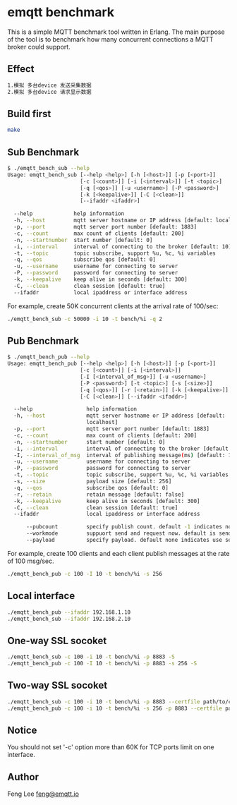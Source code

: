 # emqtt benchmark

This is a simple MQTT benchmark tool written in Erlang. The main purpose of the tool is to benchmark how many concurrent connections a MQTT broker could support.

## Effect
```sh
1.模拟 多台device 发送采集数据
2.模拟 多台device 请求显示数据
```
## Build first

```sh
make 
```

## Sub Benchmark

```sh
$ ./emqtt_bench_sub --help
Usage: emqtt_bench_sub [--help <help>] [-h [<host>]] [-p [<port>]]
                       [-c [<count>]] [-i [<interval>]] [-t <topic>]
                       [-q [<qos>]] [-u <username>] [-P <password>]
                       [-k [<keepalive>]] [-C [<clean>]]
                       [--ifaddr <ifaddr>]

  --help             help information
  -h, --host         mqtt server hostname or IP address [default: localhost]
  -p, --port         mqtt server port number [default: 1883]
  -c, --count        max count of clients [default: 200]
  -n, --startnumber  start number [default: 0]
  -i, --interval     interval of connecting to the broker [default: 10]
  -t, --topic        topic subscribe, support %u, %c, %i variables
  -q, --qos          subscribe qos [default: 0]
  -u, --username     username for connecting to server
  -P, --password     password for connecting to server
  -k, --keepalive    keep alive in seconds [default: 300]
  -C, --clean        clean session [default: true]
  --ifaddr           local ipaddress or interface address
```

For example, create 50K concurrent clients at the arrival rate of 100/sec: 

```sh
./emqtt_bench_sub -c 50000 -i 10 -t bench/%i -q 2
```

## Pub Benchmark

```sh
$ ./emqtt_bench_pub --help
Usage: emqtt_bench_pub [--help <help>] [-h [<host>]] [-p [<port>]]
                       [-c [<count>]] [-i [<interval>]]
                       [-I [<interval_of_msg>]] [-u <username>]
                       [-P <password>] [-t <topic>] [-s [<size>]]
                       [-q [<qos>]] [-r [<retain>]] [-k [<keepalive>]]
                       [-C [<clean>]] [--ifaddr <ifaddr>]

  --help                 help information
  -h, --host             mqtt server hostname or IP address [default:
                         localhost]
  -p, --port             mqtt server port number [default: 1883]
  -c, --count            max count of clients [default: 200]
  -n, --startnumber      start number [default: 0]
  -i, --interval         interval of connecting to the broker [default: 10]
  -I, --interval_of_msg  interval of publishing message(ms) [default: 1000]
  -u, --username         username for connecting to server
  -P, --password         password for connecting to server
  -t, --topic            topic subscribe, support %u, %c, %i variables
  -s, --size             payload size [default: 256]
  -q, --qos              subscribe qos [default: 0]
  -r, --retain           retain message [default: false]
  -k, --keepalive        keep alive in seconds [default: 300]
  -C, --clean            clean session [default: true]
  --ifaddr               local ipaddress or interface address

      --pubcount         specify publish count. default -1 indicates no limit count 
      --workmode         suppuort send and request now. default is send mode
      --payload          specify payload. default none indicates use send or request specified payload 
```

For example, create 100 clients and each client publish messages at the rate of 100 msg/sec.

```sh
./emqtt_bench_pub -c 100 -I 10 -t bench/%i -s 256
```

## Local interface

```sh
./emqtt_bench_pub --ifaddr 192.168.1.10
./emqtt_bench_sub --ifaddr 192.168.2.10
```

## One-way SSL socoket

```sh
./emqtt_bench_sub -c 100 -i 10 -t bench/%i -p 8883 -S
./emqtt_bench_pub -c 100 -I 10 -t bench/%i -p 8883 -s 256 -S
```

## Two-way SSL socoket
```sh
./emqtt_bench_sub -c 100 -i 10 -t bench/%i -p 8883 --certfile path/to/client-cert.pem --keyfile path/to/client-key.pem
./emqtt_bench_pub -c 100 -i 10 -t bench/%i -s 256 -p 8883 --certfile path/to/client-cert.pem --keyfile path/to/client-key.pem
```

## Notice

You should not set '-c' option more than 60K for TCP ports limit on one interface.

## Author

Feng Lee <feng@emqtt.io>

